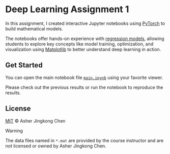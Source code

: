 # Deep Learning Assignment 1

In this assignment, I created interactive Jupyter notebooks using [PyTorch](https://pytorch.org/) to build mathematical models.

The notebooks offer hands-on experience with [regression models](https://en.wikipedia.org/wiki/Regression_analysis), allowing students to explore key concepts like model training, optimization, and visualization using [Matplotlib](https://matplotlib.org/) to better understand deep learning in action.

## Get Started

You can open the main notebook file [`main.ipynb`](main.ipynb) using your favorite viewer.

Please check out the previous results or run the notebook to reproduce the results.

## License

[MIT](LICENSE) © Asher Jingkong Chen

> [!WARNING]
> The data files named in `*.mat` are provided by the course instructor and are not licensed or owned by Asher Jingkong Chen.
